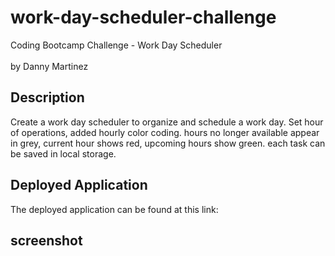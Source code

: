 # work-day-scheduler-challenge
Coding Bootcamp Challenge - Work Day Scheduler<br><Br>
by Danny Martinez

## Description 

Create a work day scheduler to organize and schedule a work day. Set hour of operations, added hourly color coding. hours no longer available appear in grey, current hour shows red, upcoming hours show green. each task can be saved in local storage.

## Deployed Application

The deployed application can be found at this link:


## screenshot
